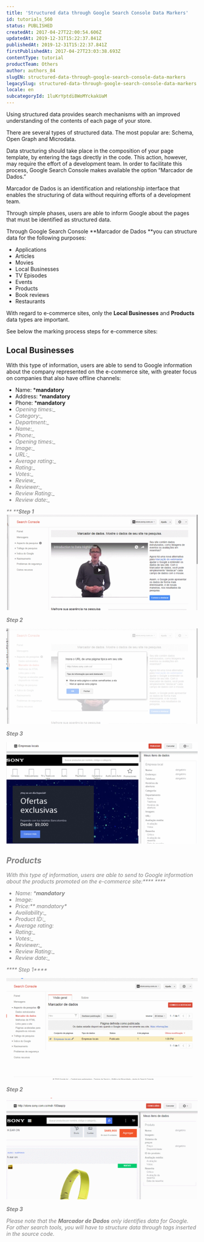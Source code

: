 ```yaml
---
title: 'Structured data through Google Search Console Data Markers'
id: tutorials_560
status: PUBLISHED
createdAt: 2017-04-27T22:00:54.606Z
updatedAt: 2019-12-31T15:22:37.841Z
publishedAt: 2019-12-31T15:22:37.841Z
firstPublishedAt: 2017-04-27T23:03:38.693Z
contentType: tutorial
productTeam: Others
author: authors_84
slugEN: structured-data-through-google-search-console-data-markers
legacySlug: structured-data-through-google-search-console-data-markers
locale: en
subcategoryId: 1luKrYptdi8WoMYckakUaM
---
```


Using structured data provides search mechanisms with an improved understanding of the contents of each page of your store.

There are several types of structured data. The most popular are: Schema, Open Graph and Microdata.

Data structuring should take place in the composition of your page template, by entering the tags directly in the code. This action, however, may require the effort of a development team. In order to facilitate this process, Google Search Console makes available the option “Marcador de Dados.”

Marcador de Dados is an identification and relationship interface that enables the structuring of data without requiring efforts of a development team.

Through simple phases, users are able to inform Google about the pages that must be identified as structured data.

Through Google Search Console **Marcador de Dados **you can structure data for the following purposes:

- Applications
- Articles
- Movies
- Local Businesses
- TV Episodes
- Events
- Products
- Book reviews
- Restaurants

With regard to e-commerce sites, only the **Local Businesses** and **Products** data types are important.

See below the marking process steps for e-commerce sites:

## Local Businesses

With this type of information, users are able to send to Google information about the company represented on the e-commerce site, with greater focus on companies that also have offline channels:

- Name: ***mandatory**
- Address: ***mandatory**
- Phone: ***mandatory**
- <em style="color: gray;">_Opening times_:_
- <em style="color: gray;">_Category_:_
- <em style="color: gray;">_Department:__
- <em style="color: gray;">_Name_:_
- <em style="color: gray;">_Phone_:_
- <em style="color: gray;">_Opening times_:_
- <em style="color: gray;">_Image_:_
- <em style="color: gray;">URL:_
- <em style="color: gray;">_Average rating_:_
- <em style="color: gray;">_Rating_:_
- <em style="color: gray;">_Votes_:_
- <em style="color: gray;">_Review__
- <em style="color: gray;">_Reviewer_:_
- <em style="color: gray;">_Review Rating_:_
- <em style="color: gray;">_Review date_:_

**
****Step 1**
****![](https://raw.githubusercontent.com/vtexdocs/help-center-content/refs/heads/main/docs/en/tutorials/projects-&-integrations/integration-with-monitoring-tools/structured-data-through-google-search-console-data-markers_1.gif)****

****Step 2****

****![](https://raw.githubusercontent.com/vtexdocs/help-center-content/refs/heads/main/docs/en/tutorials/projects-&-integrations/integration-with-monitoring-tools/structured-data-through-google-search-console-data-markers_2.gif)****

****Step 3****

****![](https://raw.githubusercontent.com/vtexdocs/help-center-content/refs/heads/main/docs/en/tutorials/projects-&-integrations/integration-with-monitoring-tools/structured-data-through-google-search-console-data-markers_3.gif)****

## Products

With this type of information, users are able to send to Google information about the products promoted on the e-commerce site:**** ****

- Name: ***mandatory**
- _Image:_
- Price:** *mandatory**
- <em style="color: gray;">_Availability_:_
- <em style="color: gray;">_Product ID_:_
- _Average rating:_
- <em style="color: gray;">_Rating_:_
- <em style="color: gray;">_Votes_:_
- <em style="color: gray;">_Reviewer_:_
- <em style="color: gray;">_Review Rating_:_
- <em style="color: gray;">_Review date_:_

**** Step 1****

****![](https://raw.githubusercontent.com/vtexdocs/help-center-content/refs/heads/main/docs/en/tutorials/projects-&-integrations/integration-with-monitoring-tools/structured-data-through-google-search-console-data-markers_4.gif)****

****Step 2****

****![](https://raw.githubusercontent.com/vtexdocs/help-center-content/refs/heads/main/docs/en/tutorials/projects-&-integrations/integration-with-monitoring-tools/structured-data-through-google-search-console-data-markers_5.gif)****

****Step 3****

Please note that the **Marcador de Dados** only identifies data for Google. For other search tools, you will have to structure data through tags inserted in the source code.


